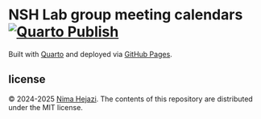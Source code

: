 # NSH Lab group meeting calendars [![Quarto Publish](https://github.com/nshlab/labmeeting/actions/workflows/publish.yml/badge.svg)](https://github.com/nshlab/labmeeting/actions/workflows/publish.yml)

Built with [Quarto](https://quarto.org/docs/websites/) and deployed via
[GitHub Pages](https://quarto.org/docs/publishing/github-pages.html).

## license

&copy; 2024-2025 [Nima Hejazi](https://nimahejazi.org). The contents of this
repository are distributed under the MIT license.

